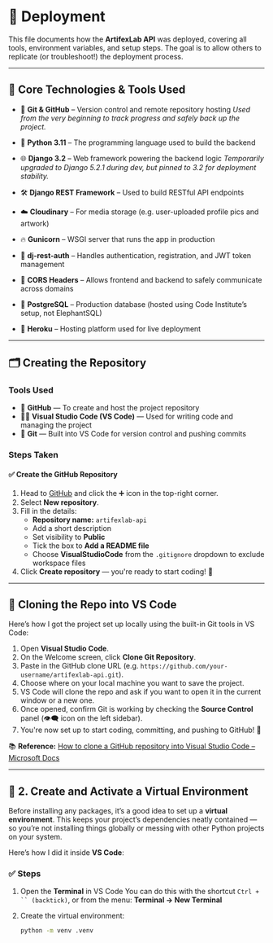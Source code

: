 # 🚀 Deployment

This file documents how the **ArtifexLab API** was deployed, covering all tools, environment variables, and setup steps. The goal is to allow others to replicate (or troubleshoot!) the deployment process.

---

## 🔧 Core Technologies & Tools Used

- 🐙 **Git & GitHub** – Version control and remote repository hosting
  _Used from the very beginning to track progress and safely back up the project._

- 🐍 **Python 3.11** – The programming language used to build the backend

- 🌐 **Django 3.2** – Web framework powering the backend logic
  _Temporarily upgraded to Django 5.2.1 during dev, but pinned to 3.2 for deployment stability._

- 🛠️ **Django REST Framework** – Used to build RESTful API endpoints

- ☁️ **Cloudinary** – For media storage (e.g. user-uploaded profile pics and artwork)

- 🔥 **Gunicorn** – WSGI server that runs the app in production

- 🔐 **dj-rest-auth** – Handles authentication, registration, and JWT token management

- 🔄 **CORS Headers** – Allows frontend and backend to safely communicate across domains

- 🐘 **PostgreSQL** – Production database (hosted using Code Institute’s setup, not ElephantSQL)

- 🚀 **Heroku** – Hosting platform used for live deployment

---

## 🗂️ Creating the Repository

### Tools Used

- 🐙 **GitHub** — To create and host the project repository
- 🧑‍💻 **Visual Studio Code (VS Code)** — Used for writing code and managing the project
- 🧬 **Git** — Built into VS Code for version control and pushing commits

### Steps Taken

#### ✅ Create the GitHub Repository

1. Head to [GitHub](https://github.com) and click the ➕ icon in the top-right corner.
2. Select **New repository**.
3. Fill in the details:
   - **Repository name:** `artifexlab-api`
   - Add a short description
   - Set visibility to **Public**
   - Tick the box to **Add a README file**
   - Choose **VisualStudioCode** from the `.gitignore` dropdown to exclude workspace files
4. Click **Create repository** — you're ready to start coding! 🎉

---

## 🧲 Cloning the Repo into VS Code

Here’s how I got the project set up locally using the built-in Git tools in VS Code:

1. Open **Visual Studio Code**.
2. On the Welcome screen, click **Clone Git Repository**.
3. Paste in the GitHub clone URL (e.g. `https://github.com/your-username/artifexlab-api.git`).
4. Choose where on your local machine you want to save the project.
5. VS Code will clone the repo and ask if you want to open it in the current window or a new one.
6. Once opened, confirm Git is working by checking the **Source Control** panel (👁️‍🗨️ icon on the left sidebar).
7. You're now set up to start coding, committing, and pushing to GitHub! 🙌

📚 **Reference:**
[How to clone a GitHub repository into Visual Studio Code – Microsoft Docs](https://learn.microsoft.com/en-us/visualstudio/version-control/git-clone-repository?view=vs-2022&utm_source=chatgpt.com)

---

## 🧪 2. Create and Activate a Virtual Environment

Before installing any packages, it’s a good idea to set up a **virtual environment**. This keeps your project’s dependencies neatly contained — so you’re not installing things globally or messing with other Python projects on your system.

Here’s how I did it inside **VS Code**:

### ✅ Steps

1. Open the **Terminal** in VS Code
   You can do this with the shortcut ` Ctrl + `` (backtick) `, or from the menu:
   **Terminal → New Terminal**

2. Create the virtual environment:
   ```bash
   python -m venv .venv
   ```
